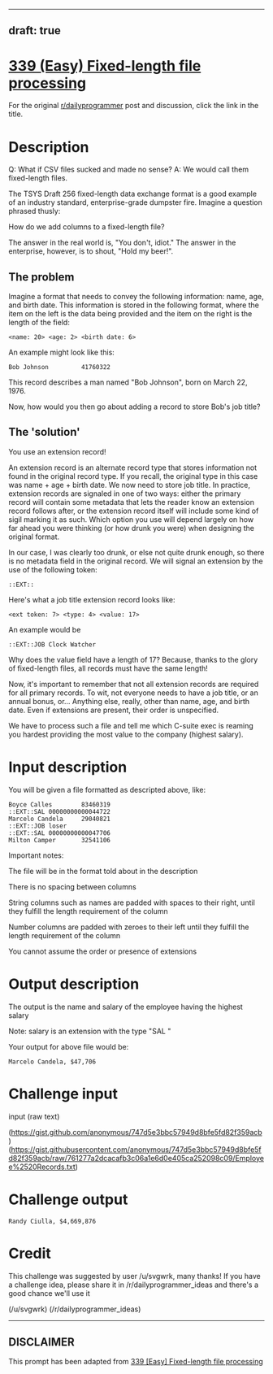 ---
draft: true
----

# [339 (Easy) Fixed-length file processing](https://www.reddit.com/r/dailyprogrammer/comments/7b5u96/20171106_challenge_339_easy_fixedlength_file/)

For the original [r/dailyprogrammer](https://www.reddit.com/r/dailyprogrammer/) post and discussion, click the link in the title.

# Description
Q: What if CSV files sucked and made no sense? A: We would call them fixed-length files.

The TSYS Draft 256 fixed-length data exchange format is a good example of an industry standard, enterprise-grade dumpster fire. Imagine a question phrased thusly:

How do we add columns to a fixed-length file?

The answer in the real world is, "You don't, idiot." The answer in the enterprise, however, is to shout, "Hold my beer!".

## The problem
Imagine a format that needs to convey the following information: name, age, and birth date. This information is stored in the following format, where the item on the left is the data being provided and the item on the right is the length of the field:


```
<name: 20> <age: 2> <birth date: 6>
```
An example might look like this:


```
Bob Johnson         41760322
```
This record describes a man named "Bob Johnson", born on March 22, 1976.

Now, how would you then go about adding a record to store Bob's job title? 

## The 'solution'
You use an extension record!

An extension record is an alternate record type that stores information not found in the original record type. If you recall, the original type in this case was name + age + birth date. We now need to store job title. In practice, extension records are signaled in one of two ways: either the primary record will contain some metadata that lets the reader know an extension record follows after, or the extension record itself will include some kind of sigil marking it as such. Which option you use will depend largely on how far ahead you were thinking (or how drunk you were) when designing the original format.

In our case, I was clearly too drunk, or else not quite drunk enough, so there is no metadata field in the original record. We will signal an extension by the use of the following token:


```
::EXT::
```
Here's what a job title extension record looks like:


```
<ext token: 7> <type: 4> <value: 17>
```
An example would be


```
::EXT::JOB Clock Watcher
```
Why does the value field have a length of 17? Because, thanks to the glory of fixed-length files, all records must have the same length!

Now, it's important to remember that not all extension records are required for all primary records. To wit, not everyone needs to have a job title, or an annual bonus, or... Anything else, really, other than name, age, and birth date. Even if extensions are present, their order is unspecified.

We have to process such a file and tell me which C-suite exec is reaming you hardest providing the most value to the company (highest salary).

# Input description
You will be given a file formatted as descripted above, like:


```
Boyce Calles        83460319
::EXT::SAL 00000000000044722
Marcelo Candela     29040821
::EXT::JOB loser            
::EXT::SAL 00000000000047706
Milton Camper       32541106
```
Important notes:

The file will be in the format told about in the description

There is no spacing between columns

String columns such as names are padded with spaces to their right, until they fulfill the length requirement of the column

Number columns are padded with zeroes to their left until they fulfill the length requirement of the column

You cannot assume the order or presence of extensions

# Output description
The output is the name and salary of the employee having the highest salary

Note: salary is an extension with the type "SAL "

Your output for above file would be:


```
Marcelo Candela, $47,706
```
# Challenge input
input
(raw text)

(https://gist.github.com/anonymous/747d5e3bbc57949d8bfe5fd82f359acb)
(https://gist.githubusercontent.com/anonymous/747d5e3bbc57949d8bfe5fd82f359acb/raw/761277a2dcacafb3c06a1e6d0e405ca252098c09/Employee%2520Records.txt)
# Challenge output

```
Randy Ciulla, $4,669,876
```
# Credit
This challenge was suggested by user /u/svgwrk, many thanks! If you have a challenge idea, please share it in /r/dailyprogrammer_ideas and there's a good chance we'll use it

(/u/svgwrk)
(/r/dailyprogrammer_ideas)

----
## **DISCLAIMER**
This prompt has been adapted from [339 [Easy] Fixed-length file processing](https://www.reddit.com/r/dailyprogrammer/comments/7b5u96/20171106_challenge_339_easy_fixedlength_file/
)
